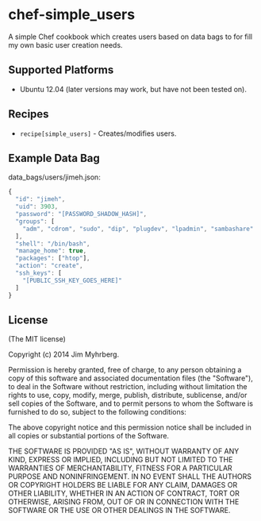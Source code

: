 # chef-simple_users

A simple Chef cookbook which creates users based on data bags to for fill my
own basic user creation needs.


## Supported Platforms

- Ubuntu 12.04 (later versions may work, but have not been tested on).


## Recipes

- `recipe[simple_users]` - Creates/modifies users.


## Example Data Bag

data_bags/users/jimeh.json:

```javascript
{
  "id": "jimeh",
  "uid": 3903,
  "password": "[PASSWORD_SHADOW_HASH]",
  "groups": [
    "adm", "cdrom", "sudo", "dip", "plugdev", "lpadmin", "sambashare"
  ],
  "shell": "/bin/bash",
  "manage_home": true,
  "packages": ["htop"],
  "action": "create",
  "ssh_keys": [
    "[PUBLIC_SSH_KEY_GOES_HERE]"
  ]
}
```


## License

(The MIT license)

Copyright (c) 2014 Jim Myhrberg.

Permission is hereby granted, free of charge, to any person obtaining a copy
of this software and associated documentation files (the "Software"), to deal
in the Software without restriction, including without limitation the rights
to use, copy, modify, merge, publish, distribute, sublicense, and/or sell
copies of the Software, and to permit persons to whom the Software is
furnished to do so, subject to the following conditions:

The above copyright notice and this permission notice shall be included in all
copies or substantial portions of the Software.

THE SOFTWARE IS PROVIDED "AS IS", WITHOUT WARRANTY OF ANY KIND, EXPRESS OR
IMPLIED, INCLUDING BUT NOT LIMITED TO THE WARRANTIES OF MERCHANTABILITY,
FITNESS FOR A PARTICULAR PURPOSE AND NONINFRINGEMENT. IN NO EVENT SHALL THE
AUTHORS OR COPYRIGHT HOLDERS BE LIABLE FOR ANY CLAIM, DAMAGES OR OTHER
LIABILITY, WHETHER IN AN ACTION OF CONTRACT, TORT OR OTHERWISE, ARISING FROM,
OUT OF OR IN CONNECTION WITH THE SOFTWARE OR THE USE OR OTHER DEALINGS IN THE
SOFTWARE.
